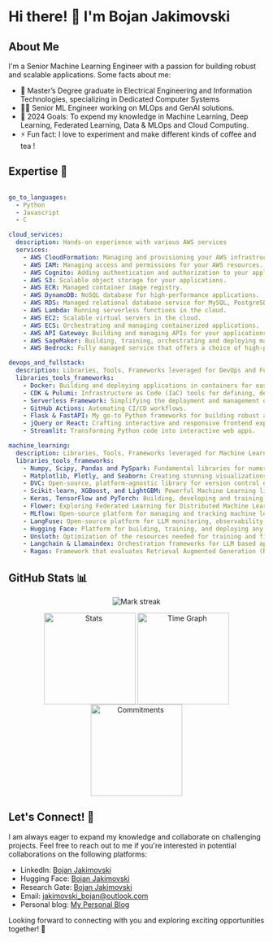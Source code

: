 # Hi there! 👋 I'm  Bojan Jakimovski 

## About Me
I'm a Senior Machine Learning Engineer with a passion for building robust and scalable applications. Some facts about me:

- 🔭 Master’s Degree graduate in Electrical Engineering and Information Technologies, specializing in Dedicated Computer Systems
- 👨‍💻 Senior ML Engineer working on MLOps and GenAI solutions.
- 🥅 2024 Goals: To expend my knowledge in Machine Learning, Deep Learning, Federated Learning, Data & MLOps and Cloud Computing.
- ⚡ Fun fact: I love to experiment and make different kinds of coffee and tea !

## Expertise 🎯
```yaml

go_to_languages:
  - Python
  - Javascript
  - C

cloud_services:
  description: Hands-on experience with various AWS services
  services:
    - AWS CloudFormation: Managing and provisioning your AWS infrastructure as code.
    - AWS IAM: Managing access and permissions for your AWS resources.
    - AWS Cognito: Adding authentication and authorization to your applications.
    - AWS S3: Scalable object storage for your applications.
    - AWS ECR: Managed container image registry.
    - AWS DynamoDB: NoSQL database for high-performance applications.
    - AWS RDS: Managed relational database service for MySQL, PostgreSQL, and other databases.
    - AWS Lambda: Running serverless functions in the cloud.
    - AWS EC2: Scalable virtual servers in the cloud.
    - AWS ECS: Orchestrating and managing containerized applications.
    - AWS API Gateway: Building and managing APIs for your applications.
    - AWS SageMaker: Building, training, orchestrating and deploying machine learning models and pipelines.
    - AWS Bedrock: Fully managed service that offers a choice of high-performing foundation LLMs.

devops_and_fullstack:
  description: Libraries, Tools, Frameworks leveraged for DevOps and FullStack
  libraries_tools_frameworks:
    - Docker: Building and deploying applications in containers for easy scalability and portability.
    - CDK & Pulumi: Infrastructure as Code (IaC) tools for defining, deploying, and managing cloud infrastructure.
    - Serverless Framework: Simplifying the deployment and management of serverless applications.
    - GitHub Actions: Automating CI/CD workflows.
    - Flask & FastAPI: My go-to Python frameworks for building robust and efficient backends.
    - jQuery or React: Crafting interactive and responsive frontend experiences.
    - Streamlit: Transforming Python code into interactive web apps.

machine_learning:
  description: Libraries, Tools, Frameworks leveraged for Machine Learning, Deep Learning, Federated Learning, Data Science, and Data & MLOps.
  libraries_tools_frameworks:
    - Numpy, Scipy, Pandas and PySpark: Fundamental libraries for numerical computing and data manipulation.
    - Matplotlib, Plotly, and Seaborn: Creating stunning visualizations to gain insights from data.
    - DVC: Open-source, platform-agnostic library for version control of data.
    - Scikit-learn, XGBoost, and LightGBM: Powerful Machine Learning libraries for classification, regression, and more.
    - Keras, TensorFlow and PyTorch: Building, developing and training Deep Learning models.
    - Flower: Exploring Federated Learning for Distributed Machine Learning.
    - MLflow: Open-source platform for managing and tracking machine learning experiments.
    - LangFuse: Open-source platform for LLM monitoring, observability & tracing.
    - Hugging Face: Platform for building, training, and deploying any kind of Machine Learning models.
    - Unsloth: Optimization of the resources needed for training and finetuning of LLMs.
    - Langchain & Llamaindex: Orchestration frameworks for LLM based applications
    - Ragas: Framework that evaluates Retrieval Augmented Generation (RAG) systems.
```

## GitHub Stats 📊
<p align="center">
  <img alt="Mark streak" src="https://github-readme-streak-stats.herokuapp.com/?user=shekswess&hide_border=true&theme=transparent" /> 
</p>

<div align="center">
  <img align="center" src="http://github-profile-summary-cards.vercel.app/api/cards/stats?username=shekswess&theme=transparent" height="180em" alt="Stats"/>
  <img align="center" src="http://github-profile-summary-cards.vercel.app/api/cards/productive-time?username=shekswess&theme=transparent&utcOffset=2" height="180em" alt="Time Graph"/>
  <img align="center" src="http://github-profile-summary-cards.vercel.app/api/cards/profile-details?username=shekswess&theme=transparent" height="180em" alt="Commitments"/>
</div>

## Let's Connect! 🤝
I am always eager to expand my knowledge and collaborate on challenging projects. Feel free to reach out to me if you're interested in potential collaborations on the following platforms:

- LinkedIn: [Bojan Jakimovski](https://www.linkedin.com/in/bojan-jakimovski/)
- Hugging Face: [Bojan Jakimovski](https://huggingface.co/Shekswess)
- Research Gate: [Bojan Jakimovski](https://www.researchgate.net/profile/Bojan-Jakimovski)
- Email: [jakimovski_bojan@outlook.com](mailto:jakimovski_bojan@outlook.com)
- Personal blog: [My Personal Blog](https://shekswess.github.io/)

Looking forward to connecting with you and exploring exciting opportunities together! 🚀
